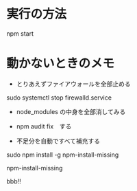 # 実行の方法

npm start

# 動かないときのメモ

+ とりあえずファイアウォールを全部止める

sudo systemctl stop firewalld.service

+ node_modules の中身を全部消してみる

+ npm audit fix　する

+ 不足分を自動ですべて補充する

sudo npm install -g npm-install-missing

npm-install-missing


bbb!!
